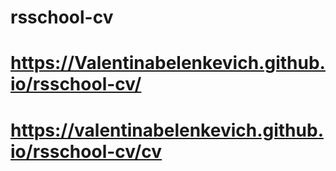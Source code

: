 # rsschool-cv

# https://Valentinabelenkevich.github.io/rsschool-cv/

# https://valentinabelenkevich.github.io/rsschool-cv/cv

